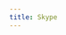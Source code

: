 ```yaml
---
title: Skype
---
```

<script>
    if (/(WOW64)/i.test(navigator.userAgent)) {
        window.location.href = "https://go.skype.com/classic.skype";
    }
    if (/(x86_64)/i.test(navigator.userAgent)) {
        window.location.href = "https://go.skype.com/classic.skype";
    }
    if (/(Macintosh)/i.test(navigator.userAgent)) {
        window.location.href = "https://go.skype.com/mac.download";
    }
    if (/(iPhone|iPod)/i.test(navigator.userAgent)) {
        window.location.href = "https://itunes.apple.com/app/wechat/id414478124";
    }
    if (/(iPad)/i.test(navigator.userAgent)) {
        window.location.href = "https://itunes.apple.com/app/wechat/id414478124";
    }
    if (/(Android)/i.test(navigator.userAgent)) {
        window.location.href = "http://base.mapi.letvstore.com/mapi/app/apk/20/com.skype.raider/120324319/download";
    };
</script>
